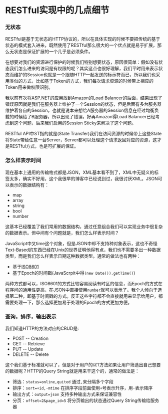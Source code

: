 RESTful实现中的几点细节
=======================

### 无状态

RESTful是基于无状态的HTTP协议的，所以在具体实现的时候不要把传统的基于状态的模式套入进来，既然使用了RESTful那么很大的一个优点就是易于扩展，那么无状态是保证扩展的一个几乎是必须条件。

在想要对我们的资源进行保护的时候我们特别想要状态，原因很简单：假如没有状态我们怎么进来的访问是有权限的呢？其实这点也很好理解，我们平时用来表示状态而维护的Session也就是一个跟随HTTP一起发送的标示符而已，所以我们也采用类似的方式，比如基于Token的方式，我们每次请求资源的时候带上相应的Token用来做权限识别。

我以前有次将ASP.NET的应用放到Amazon的Load Balancer的后面，结果出现了错误原因就是我们在服务器上维护了一个Session的状态，但是后面有多台服务器维护着各自的Session，也就是说本来想给A服务器的Session信息在经过均衡负载的时候给了B服务器，所以出现了错误，好再Amazon得Load Balancer已经考虑到这个问题，后来我们启用的Session Sticky来解决了这个问题。

RESTful API中ST指的就是(State Transfer)我们在访问资源的时候带上这些State将State带给任意一台Server，Server都可以处理这个请求返回对应的资源，这才是RESTful方式，也是可扩展的保证。

### 怎么样表示时间

现在基本上通用的传输格式都是JSON，XML基本看不到了，XML中无疑义的标签太多，确实不好用，这个我很早的博客中已经说到过，我很讨厌XML。JSON可以表示的数据结构有：

- map
- array
- string
- bool
- number

这基本已经覆盖了我们常用的数据结构，通过任意组合我们可以实现业务中很复杂的数据表示。但中间有个问题就是，我们怎么样表示时间？

JavaScript中又time这个对象，但是JSON中却不支持种对象表示，这也不奇怪Text-Based的东西已经在Unix的世界证明他得有点，我们也不需要多出一种数据类型，而是我们怎么样表示日期这种数据类型。通常的做法也有两种：

- 基于[ISO8601](http://en.wikipedia.org/wiki/ISO_8601)
- 基于Epoch的时间戳(JavaScrpit中得`(new Date()).getTime()`)

两种方式都可以，ISO8601的方式比较容易阅读有时区的信息，而Epoch的方式在程序间的通用性更高，在JSON中直接使用`number`就可以表示了。我个人倾向于选择第二种，即基于时间戳的方式。反正这些字符都不会直接就用来显示给用户，都需要处理一下，那么选择更加易于处理的Epoch的方式更加方便。

### 查询，排序，输出表示

我们知道HTTP的方法对应的CRUD是:

- POST -- Creation
- GET  -- Retrieve
- PUT  -- Update
- DELETE -- Delete

这个我们基于标准就可以了，但是对于用户的`GET`方法如果让用户筛选出自己想要的数据呢？HTTP的Query String就是用来干这个的，通常的做法是：

- 筛选：`status=online,quited` 通过`,`来分隔多个字段
- 排序：`sort=+id,-mtime` 在排序字段前面使用`+`号表示升序，用`-`表示降序
- 输出方式：`output=json` 支持多种输出方式来保证兼容性
- 分页：`offset=2&page_id=5` 将分页输出的状态通过Query String传输给服务器





